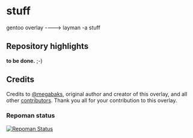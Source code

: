# stuff
gentoo overlay ----> layman -a stuff

## Repository highlights
**to be done.** ;-)

## Credits 
Credits to [@megabaks](https://github.com/megabaks), original author and creator of this overlay, and all other [contributors](https://github.com/istitov/stuff/graphs/contributors).
Thank you all for your contribution to this overlay.

### Repoman status
[![Repoman Status](https://travis-ci.org/istitov/stuff.png)](https://travis-ci.org/istitov/stuff)
